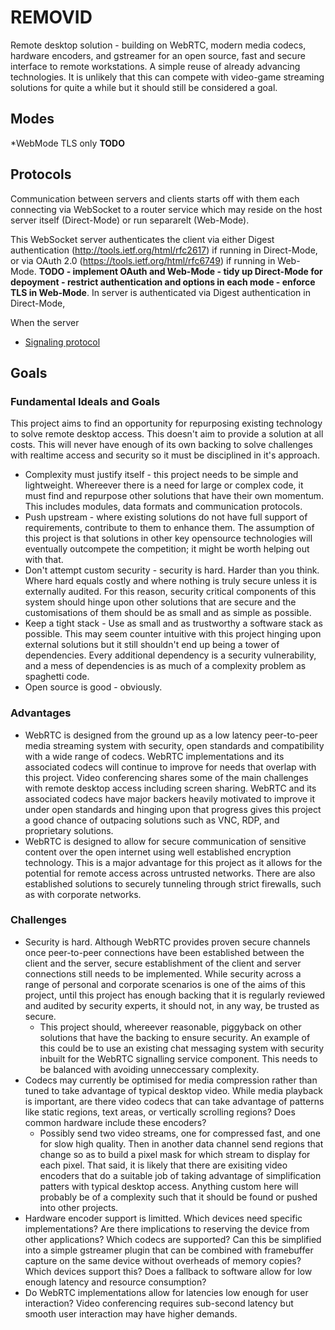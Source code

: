 # REMOVID

Remote desktop solution - building on WebRTC, modern media codecs, hardware encoders, and gstreamer for an open source, fast and secure interface to remote workstations. A simple reuse of already advancing technologies. It is unlikely that this can compete with video-game streaming solutions for quite a while but it should still be considered a goal.


## Modes
*WebMode TLS only **TODO**

## Protocols

Communication between servers and clients starts off with them each connecting via WebSocket to a router service which may reside on the host server itself (Direct-Mode) or run separarelt (Web-Mode).

This WebSocket server authenticates the client via either Digest authentication (http://tools.ietf.org/html/rfc2617) if running in Direct-Mode, or via OAuth 2.0 (https://tools.ietf.org/html/rfc6749) if running in Web-Mode. **TODO - implement OAuth and Web-Mode - tidy up Direct-Mode for depoyment - restrict authentication and options in each mode - enforce TLS in Web-Mode**. In server is authenticated via Digest authentication in Direct-Mode, 

When the server 

* [Signaling protocol](docs/routerMessages.md)

## Goals

### Fundamental Ideals and Goals

This project aims to find an opportunity for repurposing existing technology to solve remote desktop access. This doesn't aim to provide a solution at all costs. This will never have enough of its own backing to solve challenges with realtime access and security so it must be disciplined in it's approach.
* Complexity must justify itself - this project needs to be simple and lightweight. Whereever there is a need for large or complex code, it must find and repurpose other solutions that have their own momentum. This includes modules, data formats and communication protocols.
* Push upstream - where existing solutions do not have full support of requirements, contribute to them to enhance them. The assumption of this project is that solutions in other key opensource technologies will eventually outcompete the competition; it might be worth helping out with that.
* Don't attempt custom security - security is hard. Harder than you think. Where hard equals costly and where nothing is truly secure unless it is externally audited. For this reason, security critical components of this system should hinge upon other solutions that are secure and the customisations of them should be as small and as simple as possible.
* Keep a tight stack - Use as small and as trustworthy a software stack as possible. This may seem counter intuitive with this project hinging upon external solutions but it still shouldn't end up being a tower of dependencies. Every additional dependency is a security vulnerability, and a mess of dependencies is as much of a complexity problem as spaghetti code.
* Open source is good - obviously.

### Advantages
* WebRTC is designed from the ground up as a low latency peer-to-peer media streaming system with security, open standards and compatibility with a wide range of codecs. WebRTC implementations and its associated codecs will continue to improve for needs that overlap with this project. Video conferencing shares some of the main challenges with remote desktop access including screen sharing. WebRTC and its associated codecs have major backers heavily motivated to improve it under open standards and hinging upon that progress gives this project a good chance of outpacing solutions such as VNC, RDP, and proprietary solutions.
* WebRTC is designed to allow for secure communication of sensitive content over the open internet using well established encryption technology. This is a major advantage for this project as it allows for the potential for remote access across untrusted networks. There are also established solutions to securely tunneling through strict firewalls, such as with corporate networks.

### Challenges
* Security is hard. Although WebRTC provides proven secure channels once peer-to-peer connections have been established between the client and the server, secure establishment of the client and server connections still needs to be implemented. While security across a range of personal and corporate scenarios is one of the aims of this project, until this project has enough backing that it is regularly reviewed and audited by security experts, it should not, in any way, be trusted as secure.
  * This project should, whereever reasonable, piggyback on other solutions that have the backing to ensure security. An example of this could be to use an existing chat messaging system with security inbuilt for the WebRTC signalling service component. This needs to be balanced with avoiding unneccessary complexity.
* Codecs may currently be optimised for media compression rather than tuned to take advantage of typical desktop video. While media playback is important, are there video codecs that can take advantage of patterns like static regions, text areas, or vertically scrolling regions? Does common hardware include these encoders?
  * Possibly send two video streams, one for compressed fast, and one for slow high quality. Then in another data channel send regions that change so as to build a pixel mask for which stream to display for each pixel. That said, it is likely that there are exisiting video encoders that do a suitable job of taking advantage of simplification patters with typical desktop access. Anything custom here will probably be of a complexity such that it should be found or pushed into other projects.
* Hardware encoder support is limitted. Which devices need specific implementations? Are there implications to reserving the device from other applications? Which codecs are supported? Can this be simplified into a simple gstreamer plugin that can be combined with framebuffer capture on the same device without overheads of memory copies? Which devices support this? Does a fallback to software allow for low enough latency and resource consumption?
* Do WebRTC implementations allow for latencies low enough for user interaction? Video conferencing requires sub-second latency but smooth user interaction may have higher demands.